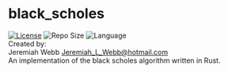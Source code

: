 # black_scholes
[![License](https://img.shields.io/github/license/illusion173/AES-ERAU)](https://github.com/illusion173/AES-ERAU/blob/main/LICENSE)
![Repo Size](https://img.shields.io/github/repo-size/illusion173/AES-ERAU)
![Language](https://img.shields.io/github/languages/top/illusion173/AES-ERAU)
<br>Created by:<br>
Jeremiah Webb <Jeremiah_L_Webb@hotmail.com> <br>
An implementation of the black scholes algorithm written in Rust.
